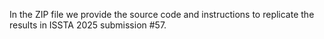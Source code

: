 In the ZIP file we provide the source code and instructions to replicate the results in ISSTA 2025 submission #57.
